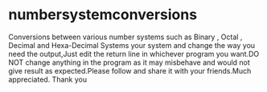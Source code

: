 # numbersystemconversions
Conversions between various number systems such as Binary , Octal , Decimal and Hexa-Decimal Systems
your system and change the way you need the output,Just edit the return line in whichever program 
you want.DO NOT change anything in the program as it may misbehave and would not 
give result as expected.Please follow and share it with your friends.Much appreciated.
Thank you
